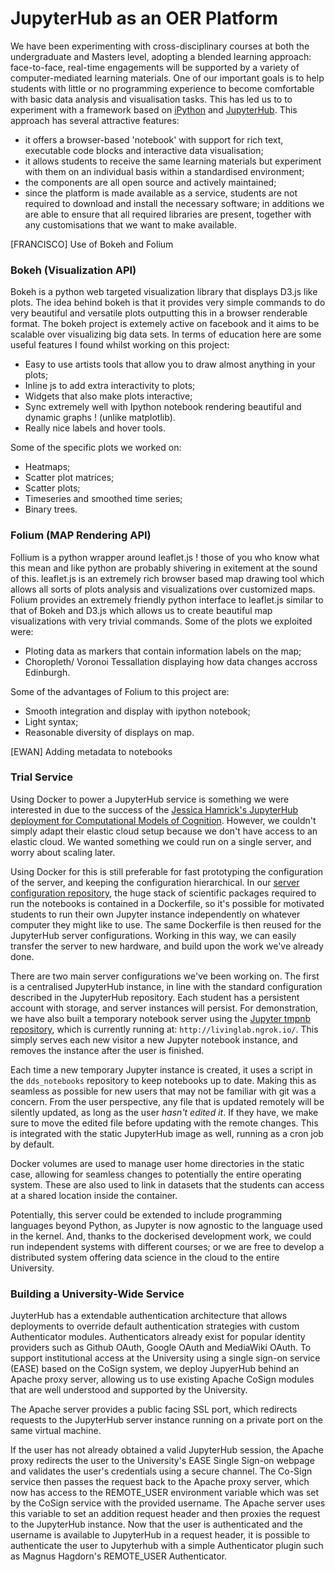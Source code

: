# JupyterHub as an OER Platform

We have been experimenting with cross-disciplinary courses at both the
undergraduate and Masters level, adopting a blended learning approach:
face-to-face, real-time engagements will be supported by a variety of
computer-mediated learning materials. One of our important goals is to help
students with little or no programming experience to become comfortable
with basic data analysis and visualisation tasks. This has led us to to
experiment with a framework based on [iPython](http://ipython.org) and
[JupyterHub](https://github.com/jupyter/jupyterhub). This approach has
several attractive features:

* it offers a browser-based 'notebook' with support for rich text, 
executable code blocks and interactive data visualisation;
* it allows students to receive the same learning materials but experiment 
with them on an individual basis within a standardised environment;
* the components are all open source and actively maintained;
* since the platform is made available as a service, students are not 
required to download and install the necessary software; in additions we 
are able to ensure that all required libraries are present, together with 
any customisations that we want to make available.

[FRANCISCO] Use of Bokeh and Folium

### Bokeh (Visualization API)

Bokeh is a python web targeted visualization library that displays D3.js
like plots. The idea behind bokeh is that it provides very simple commands
to do very beautiful and versatile plots outputting this in a browser
renderable format. The bokeh project is extemely active on facebook and it
aims to be scalable over visualizing big data sets. In terms of education
here are some useful features I found whilst working on this project:

* Easy to use artists tools that allow you to draw almost anything in your plots;
* Inline js to add extra interactivity to plots;
* Widgets that also make plots interactive;
* Sync extremely well with Ipython notebook rendering beautiful and dynamic graphs ! (unlike matplotlib).
* Really nice labels and hover tools.

Some of the specific plots we worked on:

* Heatmaps;
* Scatter plot matrices;
* Scatter plots;
* Timeseries and smoothed time series;
* Binary trees.

### Folium (MAP Rendering API)

Follium is a python wrapper around leaflet.js ! those of you who know what
this mean and like python are probably shivering in exitement at the sound
of this. leaflet.js is an extremely rich browser based map drawing tool
which allows all sorts of plots analysis and visualizations over customized
maps.  Folium provides an extremely friendly python interface to leaflet.js
similar to that of Bokeh and D3.js which allows us to create beautiful map
visualizations with very trivial commands.  Some of the plots we exploited
were:

* Ploting data as markers that contain information labels on the map;
* Choropleth/ Voronoi Tessallation displaying how data changes accross Edinburgh.

Some of the advantages of Folium to this project are:
* Smooth integration and display with ipython notebook;
* Light syntax;
* Reasonable diversity of displays on map.


[EWAN] Adding metadata to notebooks

### Trial Service

Using Docker to power a JupyterHub service is something we were interested
in due to the success of the [Jessica Hamrick's JupyterHub deployment for
Computational Models of Cognition][hamrick]. However, we couldn't simply
adapt their elastic cloud setup because we don't have access to an elastic
cloud. We wanted something we could run on a single server, and worry about
scaling later.

Using Docker for this is still preferable for fast prototyping the
configuration of the server, and keeping the configuration hierarchical. In
our [server configuration repository][serverconfig], the huge stack of
scientific packages required to run the notebooks is contained in a
Dockerfile, so it's possible for motivated students to run their own
Jupyter instance independently on whatever computer they might like to use.
The same Dockerfile is then reused for the JupyterHub server
configurations. Working in this way, we can easily transfer the server to
new hardware, and build upon the work we've already done.

There are two main server configurations we've been working on. The first
is a centralised JupyterHub instance, in line with the standard
configuration described in the JupyterHub repository. Each student has a
persistent account with storage, and server instances will persist. For
demonstration, we have also built a temporary notebook server using the
[Jupyter tmpnb repository][tmpnb], which is currently running at:
`http://livinglab.ngrok.io/`. This simply serves each new visitor a new
Jupyter notebook instance, and removes the instance after the user is
finished.

Each time a new temporary Jupyter instance is created, it uses a script in
the `dds_notebooks` repository to keep notebooks up to date. Making this as
seamless as possible for new users that may not be familiar with git was a
concern. From the user perspective, any file that is updated remotely will
be silently updated, as long as the user _hasn't edited it_. If they have,
we make sure to move the edited file before updating with the remote
changes. This is integrated with the static JupyterHub image as well,
running as a cron job by default.

Docker volumes are used to manage user home directories in the static case,
allowing for seamless changes to potentially the entire operating system.
These are also used to link in datasets that the students can access at a
shared location inside the container.

Potentially, this server could be extended to include programming languages
beyond Python, as Jupyter is now agnostic to the language used in the
kernel. And, thanks to the dockerised development work, we could run
independent systems with different courses; or we are free to develop a
distributed system offering data science in the cloud to the entire
University.

[hamrick]: https://developer.rackspace.com/blog/deploying-jupyterhub-for-education/
[serverconfig]: https://github.com/edinburghlivinglab/livinglab-hubserver
[tmpnb]: tmphhhh://github.com/jupyter/tmpnb 

### Building a University-Wide Service

JuyterHub has a extendable authentication architecture that allows
deployments to override default authentication strategies with custom
Authenticator modules.  Authenticators already exist for popular identity
providers such as Github OAuth, Google OAuth and MediaWiki OAuth.  To
support institutional access at the University using a single sign-on
service (EASE) based on the CoSign system, we deploy JupyerHub behind an
Apache proxy server, allowing us to use existing Apache CoSign modules that
are well understood and supported by the University.

The Apache server provides a public facing SSL port, which redirects
requests to the JupyterHub server instance running on a private port on the
same virtual machine. 

If the user has not already obtained a valid JupyterHub session, the Apache
proxy redirects the user to the University's EASE Single Sign-on webpage
and validates the user's credentials using a secure channel.  The Co-Sign
service then passes the request back to the Apache proxy server, which now
has access to the REMOTE_USER environment variable which was set by the
CoSign service with the provided username. The Apache server uses this
variable to set an addition request header and then proxies the request to
the JupyterHub instance. Now that the user is authenticated and the
username is available to JupyterHub in a request header, it is possible to
authenticate the user to Jupyterhub with a simple Authenticator plugin such
as Magnus Hagdorn's REMOTE_USER Authenticator.
  
